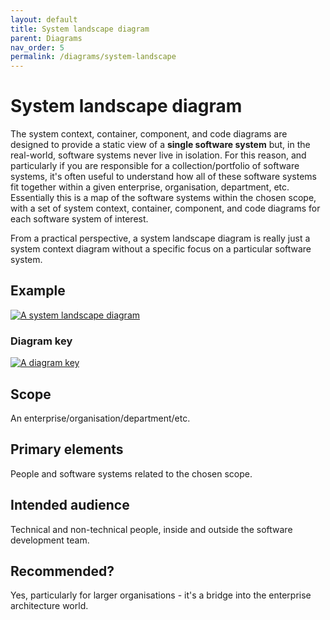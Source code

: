 ```yaml
---
layout: default
title: System landscape diagram
parent: Diagrams
nav_order: 5
permalink: /diagrams/system-landscape
---
```


# System landscape diagram

The system context, container, component, and code diagrams are designed to provide a static view of
a __single software system__ but, in the real-world, software systems never live in isolation. For this reason,
and particularly if you are responsible for a collection/portfolio of software systems,
it's often useful to understand how all of these software systems fit together within a given enterprise, 
organisation, department, etc. Essentially this is a map of the software systems within the chosen scope, with a
set of system context, container, component, and code diagrams for each software system of interest.

From a practical perspective, a system landscape diagram is really just a system context diagram without a
specific focus on a particular software system.

## Example

[![A system landscape diagram](https://static.structurizr.com/workspace/28201/diagrams/SystemLandscape.png)](https://static.structurizr.com/workspace/28201/diagrams/SystemLandscape.png)

### Diagram key

[![A diagram key](https://static.structurizr.com/workspace/28201/diagrams/SystemLandscape-key.png)](https://static.structurizr.com/workspace/28201/diagrams/SystemLandscape-key.png)

## Scope

An enterprise/organisation/department/etc.

## Primary elements

People and software systems related to the chosen scope.

## Intended audience

Technical and non-technical people, inside and outside the software development team.

## Recommended?

Yes, particularly for larger organisations - it's a bridge into the enterprise architecture world.